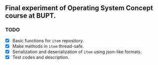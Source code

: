 ## Final experiment of Operating System Concept course at BUPT.

### TODO

- [x] Basic functions for `item` repository.
- [x] Make methods in `item` thread-safe.
- [x] Serialization and deserialization of `item` using json-like formats.
- [x] Test codes and description.